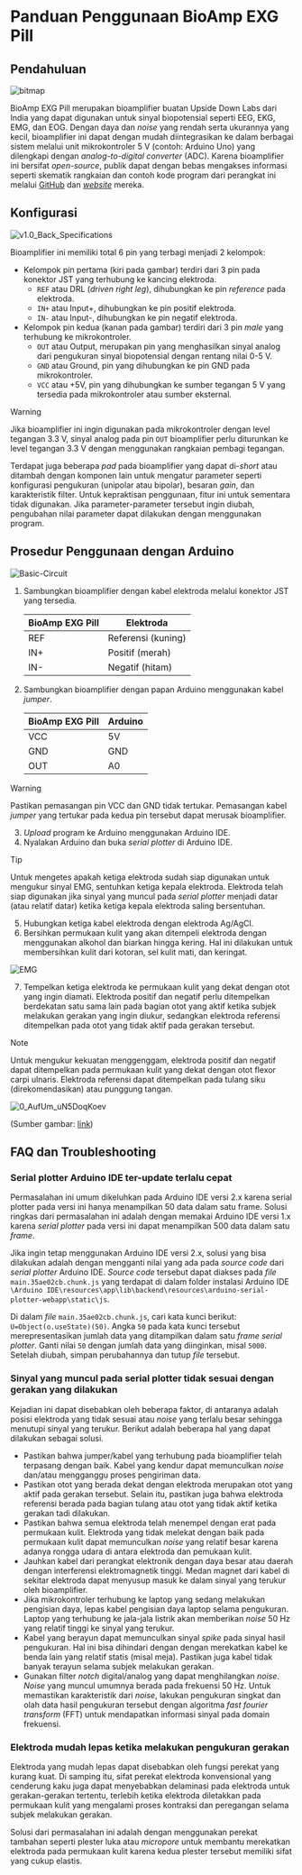 # Panduan Penggunaan BioAmp EXG Pill

## Pendahuluan

![bitmap](img/bitmap.png)

BioAmp EXG Pill merupakan bioamplifier buatan Upside Down Labs dari India yang dapat digunakan untuk sinyal biopotensial seperti EEG, EKG, EMG, dan EOG. Dengan daya dan *noise* yang rendah serta ukurannya yang kecil, bioamplifier ini dapat dengan mudah diintegrasikan ke dalam berbagai sistem melalui unit mikrokontroler 5 V (contoh: Arduino Uno) yang dilengkapi dengan *analog-to-digital converter* (ADC). Karena bioamplifier ini bersifat *open-source*, publik dapat dengan bebas mengakses informasi seperti skematik rangkaian dan contoh kode program dari perangkat ini melalui [GitHub](https://github.com/upsidedownlabs/BioAmp-EXG-Pill) dan [*website*](https://docs.upsidedownlabs.tech/hardware/bioamp/bioamp-exg-pill/index.html) mereka.

## Konfigurasi

![v1.0_Back_Specifications](img/v1.0_Back_Specifications.jpg)

Bioamplifier ini memiliki total 6 pin yang terbagi menjadi 2 kelompok:
- Kelompok pin pertama (kiri pada gambar) terdiri dari 3 pin pada konektor JST yang terhubung ke kancing elektroda.
	- `REF` atau DRL (*driven right leg*), dihubungkan ke pin *reference* pada elektroda.
	- `IN+` atau Input+, dihubungkan ke pin positif elektroda.
	- `IN-` atau Input-, dihubungkan ke pin negatif elektroda.
- Kelompok pin kedua (kanan pada gambar) terdiri dari 3 pin *male* yang terhubung ke mikrokontroler.
	- `OUT` atau Output, merupakan pin yang menghasilkan sinyal analog dari pengukuran sinyal biopotensial dengan rentang nilai 0-5 V.
	- `GND` atau Ground, pin yang dihubungkan ke pin GND pada mikrokontroler.
	- `VCC` atau +5V, pin yang dihubungkan ke sumber tegangan 5 V yang tersedia pada mikrokontroler atau sumber eksternal.

> [!WARNING]
> Jika bioamplifier ini ingin digunakan pada mikrokontroler dengan level tegangan 3.3 V, sinyal analog pada pin `OUT` bioamplifier perlu diturunkan ke level tegangan 3.3 V dengan menggunakan rangkaian pembagi tegangan.

Terdapat juga beberapa *pad* pada bioamplifier yang dapat di-*short* atau ditambah dengan komponen lain untuk mengatur parameter seperti konfigurasi pengukuran (unipolar atau bipolar), besaran *gain*, dan karakteristik filter. Untuk kepraktisan penggunaan, fitur ini untuk sementara tidak digunakan. Jika parameter-parameter tersebut ingin diubah, pengubahan nilai parameter dapat dilakukan dengan menggunakan program.

## Prosedur Penggunaan dengan Arduino

![Basic-Circuit](img/Basic-Circuit.jpg)

1. Sambungkan bioamplifier dengan kabel elektroda melalui konektor JST yang tersedia.

	| BioAmp EXG Pill | Elektroda |
	| --- | --- |
	| REF | Referensi (kuning) |
	| IN+ | Positif (merah) |
	| IN- | Negatif (hitam) |

2. Sambungkan bioamplifier dengan papan Arduino menggunakan kabel *jumper*.

	| BioAmp EXG Pill | Arduino |
	| --- | --- |
	| VCC | 5V |
	| GND | GND |
	| OUT | A0 |

>[!WARNING]
> Pastikan pemasangan pin VCC dan GND tidak tertukar. Pemasangan kabel *jumper* yang tertukar pada kedua pin tersebut dapat merusak bioamplifier.

3. *Upload* program ke Arduino menggunakan Arduino IDE.
4. Nyalakan Arduino dan buka *serial plotter* di Arduino IDE.

> [!TIP]
> Untuk mengetes apakah ketiga elektroda sudah siap digunakan untuk mengukur sinyal EMG, sentuhkan ketiga kepala elektroda. Elektroda telah siap digunakan jika sinyal yang muncul pada *serial plotter* menjadi datar (atau relatif datar) ketika ketiga kepala elektroda saling bersentuhan.

5. Hubungkan ketiga kabel elektroda dengan elektroda Ag/AgCl.
6. Bersihkan permukaan kulit yang akan ditempeli elektroda dengan menggunakan alkohol dan biarkan hingga kering. Hal ini dilakukan untuk membersihkan kulit dari kotoran, sel kulit mati, dan keringat.

![EMG](img/EMG.jpg)

7. Tempelkan ketiga elektroda ke permukaan kulit yang dekat dengan otot yang ingin diamati. Elektroda positif dan negatif perlu ditempelkan berdekatan satu sama lain pada bagian otot yang aktif ketika subjek melakukan gerakan yang ingin diukur, sedangkan elektroda referensi ditempelkan pada otot yang tidak aktif pada gerakan tersebut. 

>[!NOTE]
> Untuk mengukur kekuatan menggenggam, elektroda positif dan negatif dapat ditempelkan pada permukaan kulit yang dekat dengan otot flexor carpi ulnaris. Elektroda referensi dapat ditempelkan pada tulang siku (direkomendasikan) atau punggung tangan.
> 
> ![0_AufUm_uN5DoqKoev](img/0_AufUm_uN5DoqKoev.jpg)
> 
> (Sumber gambar: [link](https://medium.com/performance-course/the-importance-of-a-strong-grip-91a592323349))

## FAQ dan Troubleshooting

### Serial plotter Arduino IDE ter-update terlalu cepat

Permasalahan ini umum dikeluhkan pada Arduino IDE versi 2.x karena serial plotter pada versi ini hanya menampilkan 50 data dalam satu frame. Solusi ringkas dari permasalahan ini adalah dengan memakai Arduino IDE versi 1.x karena *serial plotter* pada versi ini dapat menampilkan 500 data dalam satu *frame*.

Jika ingin tetap menggunakan Arduino IDE versi 2.x, solusi yang bisa dilakukan adalah dengan mengganti nilai yang ada pada *source code* dari *serial plotter* Arduino IDE. *Source code* tersebut dapat diakses pada *file* `main.35ae02cb.chunk.js` yang terdapat di dalam folder instalasi Arduino IDE `\Arduino IDE\resources\app\lib\backend\resources\arduino-serial-plotter-webapp\static\js`. 

Di dalam *file* `main.35ae02cb.chunk.js`, cari kata kunci berikut: `U=Object(o.useState)(50)`. Angka `50` pada kata kunci tersebut merepresentasikan jumlah data yang ditampilkan dalam satu *frame* *serial plotter*. Ganti nilai `50` dengan jumlah data yang diinginkan, misal `5000`. Setelah diubah, simpan perubahannya dan tutup *file* tersebut. 

### Sinyal yang muncul pada serial plotter tidak sesuai dengan gerakan yang dilakukan

Kejadian ini dapat disebabkan oleh beberapa faktor, di antaranya adalah posisi elektroda yang tidak sesuai atau *noise* yang terlalu besar sehingga menutupi sinyal yang terukur. Berikut adalah beberapa hal yang dapat dilakukan sebagai solusi.

- Pastikan bahwa jumper/kabel yang terhubung pada bioamplifier telah terpasang dengan baik. Kabel yang kendur dapat memunculkan *noise* dan/atau mengganggu proses pengiriman data. 
- Pastikan otot yang berada dekat dengan elektroda merupakan otot yang aktif pada gerakan tersebut. Selain itu, pastikan juga bahwa elektroda referensi berada pada bagian tulang atau otot yang tidak aktif ketika gerakan tadi dilakukan. 
- Pastikan bahwa semua elektroda telah menempel dengan erat pada permukaan kulit. Elektroda yang tidak melekat dengan baik pada permukaan kulit dapat memunculkan *noise* yang relatif besar karena adanya rongga udara di antara elektroda dan pemukaan kulit.
- Jauhkan kabel dari perangkat elektronik dengan daya besar atau daerah dengan interferensi elektromagnetik tinggi. Medan magnet dari kabel di sekitar elektroda dapat menyusup masuk ke dalam sinyal yang terukur oleh bioamplifier.
- Jika mikrokontroler terhubung ke laptop yang sedang melakukan pengisian daya, lepas kabel pengisian daya laptop selama pengukuran. Laptop yang terhubung ke jala-jala listrik akan memberikan *noise* 50 Hz yang relatif tinggi ke sinyal yang terukur.
- Kabel yang berayun dapat memunculkan sinyal *spike* pada sinyal hasil pengukuran. Hal ini bisa dihindari dengan dengan merekatkan kabel ke benda lain yang relatif statis (misal meja). Pastikan juga kabel tidak banyak terayun selama subjek melakukan gerakan.
- Gunakan filter *notch* digital/analog yang dapat menghilangkan *noise*. *Noise* yang muncul umumnya berada pada frekuensi 50 Hz. Untuk memastikan karakteristik dari *noise*, lakukan pengukuran singkat dan olah data hasil pengukuran tersebut dengan algoritma *fast fourier transform* (FFT) untuk mendapatkan informasi sinyal pada domain frekuensi.

### Elektroda mudah lepas ketika melakukan pengukuran gerakan

Elektroda yang mudah lepas dapat disebabkan oleh fungsi perekat yang kurang kuat. Di samping itu, sifat perekat elektroda konvensional yang cenderung kaku juga dapat menyebabkan delaminasi pada elektroda untuk gerakan-gerakan tertentu, terlebih ketika elektroda diletakkan pada permukaan kulit yang mengalami proses kontraksi dan peregangan selama subjek melakukan gerakan.

Solusi dari permasalahan ini adalah dengan menggunakan perekat tambahan seperti plester luka atau *micropore* untuk membantu merekatkan elektroda pada permukaan kulit karena kedua plester tersebut memiliki sifat yang cukup elastis.

### 